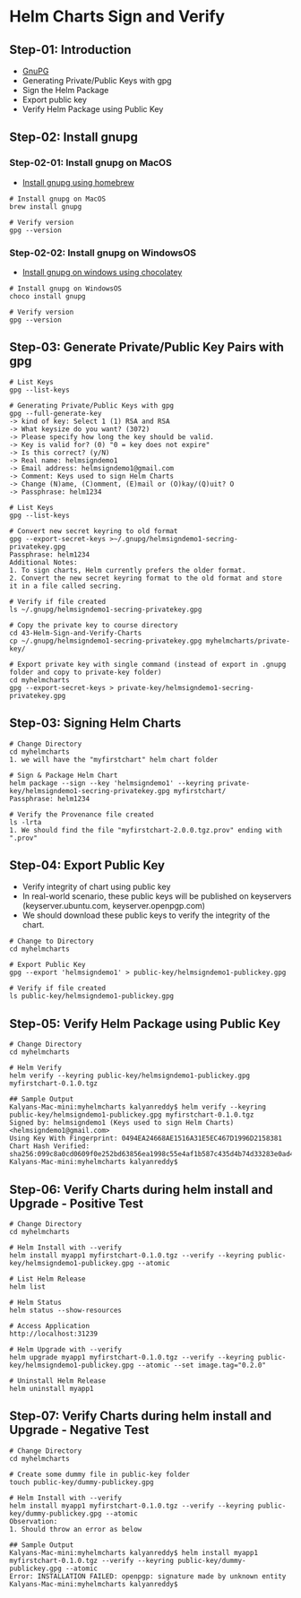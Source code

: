 # Helm Charts Sign and Verify

## Step-01: Introduction
- [GnuPG](https://gnupg.org/)
- Generating Private/Public Keys with gpg
- Sign the Helm Package 
- Export public key
- Verify Helm Package using Public Key

## Step-02: Install gnupg 
### Step-02-01: Install gnupg on MacOS
- [Install gnupg using homebrew](https://formulae.brew.sh/formula/gnupg)
```t
# Install gnupg on MacOS
brew install gnupg

# Verify version
gpg --version
```
### Step-02-02: Install gnupg on WindowsOS
- [Install gnupg on windows using chocolatey](https://community.chocolatey.org/packages/gnupg#individual)
```t
# Install gnupg on WindowsOS
choco install gnupg

# Verify version
gpg --version
```

## Step-03: Generate Private/Public Key Pairs with gpg
```t
# List Keys
gpg --list-keys

# Generating Private/Public Keys with gpg
gpg --full-generate-key
-> kind of key: Select 1 (1) RSA and RSA
-> What keysize do you want? (3072) 
-> Please specify how long the key should be valid.
-> Key is valid for? (0) "0 = key does not expire"
-> Is this correct? (y/N) 
-> Real name: helmsigndemo1
-> Email address: helmsigndemo1@gmail.com
-> Comment: Keys used to sign Helm Charts
-> Change (N)ame, (C)omment, (E)mail or (O)kay/(Q)uit? O
-> Passphrase: helm1234

# List Keys
gpg --list-keys

# Convert new secret keyring to old format
gpg --export-secret-keys >~/.gnupg/helmsigndemo1-secring-privatekey.gpg
Passphrase: helm1234
Additional Notes:
1. To sign charts, Helm currently prefers the older format. 
2. Convert the new secret keyring format to the old format and store it in a file called secring.

# Verify if file created
ls ~/.gnupg/helmsigndemo1-secring-privatekey.gpg

# Copy the private key to course directory
cd 43-Helm-Sign-and-Verify-Charts 
cp ~/.gnupg/helmsigndemo1-secring-privatekey.gpg myhelmcharts/private-key/

# Export private key with single command (instead of export in .gnupg folder and copy to private-key folder)
cd myhelmcharts
gpg --export-secret-keys > private-key/helmsigndemo1-secring-privatekey.gpg
```

## Step-03: Signing Helm Charts
```t
# Change Directory
cd myhelmcharts
1. we will have the "myfirstchart" helm chart folder

# Sign & Package Helm Chart 
helm package --sign --key 'helmsigndemo1' --keyring private-key/helmsigndemo1-secring-privatekey.gpg myfirstchart/
Passphrase: helm1234

# Verify the Provenance file created
ls -lrta
1. We should find the file "myfirstchart-2.0.0.tgz.prov" ending with ".prov"
```

## Step-04: Export Public Key
- Verify integrity of chart using public key
- In real-world scenario, these public keys will be published on keyservers (keyserver.ubuntu.com, keyserver.openpgp.com) 
- We should download these public keys to verify the integrity of the chart.
```t
# Change to Directory 
cd myhelmcharts

# Export Public Key
gpg --export 'helmsigndemo1' > public-key/helmsigndemo1-publickey.gpg

# Verify if file created
ls public-key/helmsigndemo1-publickey.gpg
```

## Step-05: Verify Helm Package using Public Key
```t
# Change Directory
cd myhelmcharts

# Helm Verify
helm verify --keyring public-key/helmsigndemo1-publickey.gpg myfirstchart-0.1.0.tgz

## Sample Output
Kalyans-Mac-mini:myhelmcharts kalyanreddy$ helm verify --keyring public-key/helmsigndemo1-publickey.gpg myfirstchart-0.1.0.tgz
Signed by: helmsigndemo1 (Keys used to sign Helm Charts) <helmsigndemo1@gmail.com>
Using Key With Fingerprint: 0494EA24668AE1516A31E5EC467D1996D2158381
Chart Hash Verified: sha256:099c8a0cd0609f0e252bd63856ea1998c55e4af1b587c435d4b74d33283e0ad4
Kalyans-Mac-mini:myhelmcharts kalyanreddy$ 
```


## Step-06: Verify Charts during helm install and Upgrade - Positive Test
```t
# Change Directory
cd myhelmcharts

# Helm Install with --verify 
helm install myapp1 myfirstchart-0.1.0.tgz --verify --keyring public-key/helmsigndemo1-publickey.gpg --atomic

# List Helm Release
helm list

# Helm Status
helm status --show-resources

# Access Application
http://localhost:31239

# Helm Upgrade with --verify 
helm upgrade myapp1 myfirstchart-0.1.0.tgz --verify --keyring public-key/helmsigndemo1-publickey.gpg --atomic --set image.tag="0.2.0"

# Uninstall Helm Release
helm uninstall myapp1
```


## Step-07: Verify Charts during helm install and Upgrade - Negative Test
```t
# Change Directory
cd myhelmcharts

# Create some dummy file in public-key folder
touch public-key/dummy-publickey.gpg

# Helm Install with --verify 
helm install myapp1 myfirstchart-0.1.0.tgz --verify --keyring public-key/dummy-publickey.gpg --atomic
Observation:
1. Should throw an error as below

## Sample Output
Kalyans-Mac-mini:myhelmcharts kalyanreddy$ helm install myapp1 myfirstchart-0.1.0.tgz --verify --keyring public-key/dummy-publickey.gpg --atomic
Error: INSTALLATION FAILED: openpgp: signature made by unknown entity
Kalyans-Mac-mini:myhelmcharts kalyanreddy$ 
```
